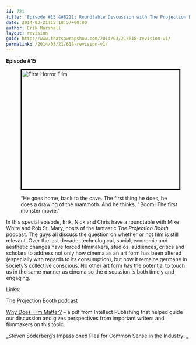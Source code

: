 ```yaml
---
id: 721
title: 'Episode #15 &#8211; Roundtable Discussion with The Projection Booth'
date: 2014-03-21T15:18:57+00:00
author: Erik Marshall
layout: revision
guid: http://www.thatsawrapshow.com/2014/03/21/618-revision-v1/
permalink: /2014/03/21/618-revision-v1/
---
```

**Episode #15**<figure id="attachment_625" style="width: 432px" class="wp-caption aligncenter">

[<img class=" wp-image-625" style="border-width: 3px; border-color: black; border-style: solid;" alt="First Horror Film" src="http://www.thatsawrapshow.com/wp-content/uploads/2013/11/First-Horror-Film.jpg" width="432" height="324" srcset="http://www.thatsawrapshow.com/wp-content/uploads/2013/11/First-Horror-Film.jpg 480w, http://www.thatsawrapshow.com/wp-content/uploads/2013/11/First-Horror-Film-300x225.jpg 300w, http://www.thatsawrapshow.com/wp-content/uploads/2013/11/First-Horror-Film-400x300.jpg 400w" sizes="(max-width: 432px) 100vw, 432px" />](http://www.thatsawrapshow.com/wp-content/uploads/2013/11/First-Horror-Film.jpg)<figcaption class="wp-caption-text">&#8220;He goes home, back to the cave. The first thing he does, he does a drawing of the mammoth. And he thinks, ‘ Boom! The first monster movie.&#8221;</figcaption></figure> 

In this special episode, Erik, Nick and Chris have a roundtable with Mike White and Rob St. Mary, hosts of the fantastic _The Projection Booth_ podcast. The guys all discuss the question on whether or not film is still relevant. Over the last decade, technological, social, economic and aesthetic changes have forced filmmakers, studios, audiences, critics and scholars to address not only how cinema as an art form has been altered (especially with regards to its consumption), but how it remains germane in society&#8217;s collective conscious. No other art form has the potential to touch us in the same manner as cinema so the discussion is both timely and engaging.

Links:

<a title="The Projection Booth podcast's website" href="http://projection-booth.blogspot.com" target="_blank">The Projection Booth podcast</a>

<a title="Why Does Film Matter?" href="www.intellectbooks.co.uk/MediaManager/File/filmcatalogue(web).pdf‎" target="_blank">Why Does Film Matter?</a> &#8211; a pdf from Intellect Publishing that helped guide our discussion and gives perspectives from important writers and filmmakers on this topic.

_Steven Soderberg&#8217;s Impassioned Plea for Common Sense in the Industry: _